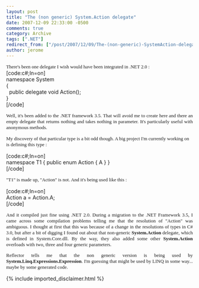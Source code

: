 ```yaml
---
layout: post
title: "The (non generic) System.Action delegate"
date: 2007-12-09 22:33:00 -0500
comments: true
category: Archive
tags: [".NET"]
redirect_from: ["/post/2007/12/09/The-(non-generic)-SystemAction-delegate.aspx", "/post/2007/12/09/the-(non-generic)-systemaction-delegate.aspx"]
author: jerome
---
```

<!-- more -->
<p align="justify">
<font face="Tahoma" size="2">There&#39;s been one delegate I wish would have been integrated in .NET 2.0 :</font> <br />
[code:c#;ln=on]<br />
namespace System<br />
{<br />
&nbsp; public delegate void Action();<br />
}<br />
[/code] 
</p>
<p align="justify">
<font size="2"><font face="Tahoma">Well, it&#39;s been added to the .NET framework 3.5. That will avoid me to create here and there an empty delegate that returns nothing and takes nothing in parameter. It&#39;s particularly useful with anonymous methods.</font></font> 
</p>
<p>
<font size="2"><font face="Tahoma">My discovery of that particular type is a bit odd though. </font></font><font size="2"><font face="Tahoma">A big project I&#39;m currently working on is defining this type :</font></font> 
</p>
<p>
[code:c#;ln=on]<br />
namespace T1 { public enum Action { A } } <br />
[/code] 
</p>
<font size="2">
<p>
<font size="2"><font face="Tahoma">&quot;T1&quot; is made up, &quot;Action&quot; is not. And it&#39;s being used like this :</font> </font>
</p>
</font>
<p>
[code:c#;ln=on]<br />
Action&nbsp;a = Action.A;<br />
[/code] 
</p>
<font size="2"><font size="2">
<p align="justify">
<font size="2"><font face="Tahoma">And it compiled just fine using .NET 2.0. During a migration to the .NET Framework 3.5, I came across some compilation problems telling me that the resolution of &quot;Action&quot; was ambiguous. I thought at first that this was because of a change in the resolutions of types in C# 3.0, but after a bit of digging I found out about that non-generic <strong>System.Action</strong> delegate, which is defined in System.Core.dll. By the way, they also added some other <strong>System.Action</strong> overloads&nbsp;with two, three and four generic parameters.</font></font> 
</p>
<p align="justify">
<font size="2"><font face="Tahoma">Reflector tells me that the non generic version is being used by <strong>System.Linq.Expressions.Expression</strong>. I&#39;m guessing that might be used by LINQ in some way... maybe by some generated code.</font></font> 
</p>
</font></font>

{% include imported_disclaimer.html %}
